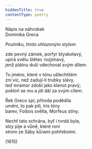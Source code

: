 ```yaml
---
hiddenTitle: true
contentType: poetry
---
```


<section>

Nápis na náhrobek  
Dominika Greca

_Poutníku, tímto uhlazeným stylem_

zde pevný zámek, porfyr blyskotavý,  
upírá světu štětec rozjímavý,  
jenž plátnu duši vdechoval svým dílem.

To jméno, které v tónu ušlechtilém  
zní víc, než zadují-li trubky slávy,  
teď mramor zdobí jako klenot pravý;  
pokloň se mu a jdi dál za svým cílem.

Řek Greco spí; příroda podědila  
umění, to pak píli, Iris tóny  
barev, Foibos světla, Morfeus stíny.

Nechť tato schrána, byť i tvrdá byla,  
slzy pije a vůně, které roní  
strom ze Sáby kůrami pohřebními.

(1615)

</section>
